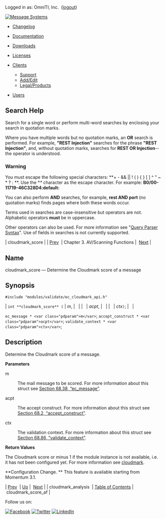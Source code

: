 Logged in as: OmniTI, Inc.  ([logout](https://support.messagesystems.com/logout.php))

[![Message Systems](https://support.messagesystems.com/images/ms-white205.png)](https://support.messagesystems.com/start.php) 

*   [Changelog](https://support.messagesystems.com/start.php?show=changelog)
*   [Documentation](https://support.messagesystems.com/docs/)
*   [Downloads](https://support.messagesystems.com/start.php)

*   [Licenses](https://support.messagesystems.com/license_summary.php)
*   <a href="">Clients</a>
    *   [Support](https://support.messagesystems.com/cs.php)
    *   [Add/Edit](https://support.messagesystems.com/edit_client.php)
    *   [Legal/Products](https://support.messagesystems.com/edit_products.php)
*   [Users](https://support.messagesystems.com/edit_customer.php)

## Search Help

Search for a single word or perform multi-word searches by enclosing your search in quotation marks.

Where you have multiple words but no quotation marks, an **OR** search is performed. For example, **"REST Injection"** searches for the phrase **"REST Injection"**, and, without quotation marks, searches for **REST OR Injection**--the operator is understood.

### Warning

You must escape the following special characters: **+ - && || ! ( ) { } [ ] ^ " ~ * ? : \**. Use the **\** character as the escape character. For example: **B0/00-11719-46C328D4\:default\:**

You can also perform **AND** searches, for example, **rest AND port** (no quotation marks) finds pages where both these words occur.

Terms used in searches are case-insensitive but operators are not. Alphabetic operators **must** be in uppercase.

Other operators can also be used. For more information see "[Query Parser Syntax](https://lucene.apache.org/core/old_versioned_docs/versions/3_0_0/queryparsersyntax.html)". Use of fields in searches is not currently supported.

| cloudmark_score |
| [Prev](apis.cloudmark_analysis.php)  | Chapter 3. AV/Scanning Functions |  [Next](apis.cloudmark_score_af.php) |

<a name="apis.cloudmark_score"></a>
## Name

cloudmark_score — Determine the Cloudmark score of a message

## Synopsis

`#include "modules/validate/ec_cloudmark_api.h"`

| `int **cloudmark_score** (` | <var class="pdparam">m</var>, |   |
|   | <var class="pdparam">acpt</var>, |   |
|   | <var class="pdparam">ctx</var>`)`; |   |

`ec_message * <var class="pdparam">m</var>`;
`accept_construct * <var class="pdparam">acpt</var>`;
`validate_context * <var class="pdparam">ctx</var>`;<a name="idp19563920"></a>
## Description

Determine the Cloudmark score of a message.

**Parameters**

<dl class="variablelist">

<dt>m</dt>

<dd>

The mail message to be scored. For more information about this struct see [Section 68.38, “ec_message”](structs.ec_message.php "68.38. ec_message").

</dd>

<dt>acpt</dt>

<dd>

The accept construct. For more information about this struct see [Section 68.2, “accept_construct”](structs.accept_construct.php "68.2. accept_construct").

</dd>

<dt>ctx</dt>

<dd>

The validation context. For more information about this struct see [Section 68.86, “validate_context”](structs.validate_context.php "68.86. validate_context").

</dd>

</dl>

**Return Values**

The Cloudmark score or minus 1 if the module instance is not available, i.e. it has not been configured yet. For more information see [cloudmark](https://support.messagesystems.com/docs/web-ref/modules.cloudmark.php).

**Configuration Change. ** This feature is available starting from Momentum 3.1.

| [Prev](apis.cloudmark_analysis.php)  | [Up](antivirus.php) |  [Next](apis.cloudmark_score_af.php) |
| cloudmark_analysis  | [Table of Contents](index.php) |  cloudmark_score_af |

Follow us on:

[![Facebook](https://support.messagesystems.com/images/icon-facebook.png)](http://www.facebook.com/messagesystems) [![Twitter](https://support.messagesystems.com/images/icon-twitter.png)](http://twitter.com/#!/MessageSystems) [![LinkedIn](https://support.messagesystems.com/images/icon-linkedin.png)](http://www.linkedin.com/company/message-systems)
